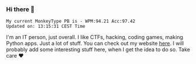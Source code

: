 ### Hi there 👋
<!-- PB START -->
```
My current MonkeyType PB is - WPM:94.21 Acc:97.42
Updated on: 13:15:31 CEST Time
```
<!-- PB END -->
I'm an IT person, just overall. I like CTFs, hacking, coding games, making Python apps. Just a lot of stuff.
You can check out my website [here](https://skill3472.github.io/).
I will probably add some interesting stuff here, when I get the idea to do so. Take care ❤️
